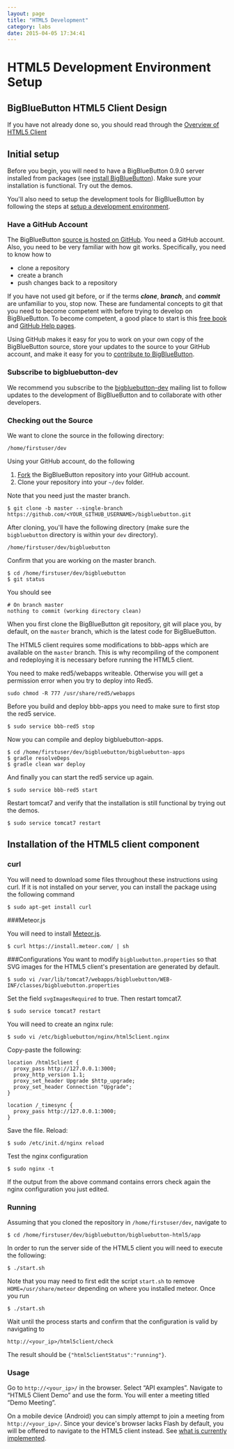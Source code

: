 ```yaml
---
layout: page
title: "HTML5 Development"
category: labs
date: 2015-04-05 17:34:41
---
```



# HTML5 Development Environment Setup

## BigBlueButton HTML5 Client Design
If you have not already done so, you should read through the [Overview of HTML5 Client](/labs/html5-overview.html)

## Initial setup

Before you begin, you will need to have a BigBlueButton 0.9.0 server installed from packages (see [install BigBlueButton](/install/install.html)). Make sure your installation is functional. Try out the demos.

You'll also need to setup the development tools for BigBlueButton by following the steps at [setup a development environment](http://docs.bigbluebutton.org/dev/setup.html#setup-a-development-environment).

### Have a GitHub Account

The BigBlueButton [source is hosted on GitHub](https://github.com/bigbluebutton/bigbluebutton).  You need a GitHub account.  Also, you need to be very familiar with how git works.  Specifically, you need to know how to

  * clone a repository
  * create a branch
  * push changes back to a repository

If you have not used git before, or if the terms **_clone_**, **_branch_**, and **_commit_** are unfamiliar to you, stop now.  These are fundamental concepts to git that you need to become competent with before trying to develop on BigBlueButton. To become competent, a good place to start is this [free book](http://progit.org/book/) and [GitHub Help pages](http://help.github.com/).

Using GitHub makes it easy for you to work on your own copy of the BigBlueButton source, store your updates to the source to your GitHub account, and make it easy for you to [contribute to BigBlueButton](/support/faq.html#contributing-to-bigbluebutton).

### Subscribe to bigbluebutton-dev

We recommend you subscribe to the [bigbluebutton-dev](http://groups.google.com/group/bigbluebutton-dev/topics?gvc=2) mailing list to follow updates to the development of BigBlueButton and to collaborate with other developers.



### Checking out the Source

We want to clone the source in the following directory:

```
/home/firstuser/dev
```

Using your GitHub account, do the following

1. [Fork](http://help.github.com/fork-a-repo/) the BigBlueButton repository into your GitHub account.
2. Clone your repository into your `~/dev` folder.

Note that you need just the master branch.

```
$ git clone -b master --single-branch https://github.com/<YOUR_GITHUB_USERNAME>/bigbluebutton.git
```

After cloning, you'll have the following directory (make sure the `bigbluebutton` directory is within your `dev` directory).

```
/home/firstuser/dev/bigbluebutton
```

Confirm that you are working on the master branch.

```
$ cd /home/firstuser/dev/bigbluebutton
$ git status
```

You should see

```
# On branch master
nothing to commit (working directory clean)
```

When you first clone the BigBlueButton git repository, git will place you, by default, on the `master` branch, which is the latest code for BigBlueButton.

The HTML5 client requires some modifications to bbb-apps which are available on the `master` branch. This is why recompiling of the component and redeploying it is necessary before running the HTML5 client.

You need to make red5/webapps writeable. Otherwise you will get a permission error when you try to deploy into Red5.

```
sudo chmod -R 777 /usr/share/red5/webapps
```

Before you build and deploy bbb-apps you need to make sure to first stop the red5 service.

```
$ sudo service bbb-red5 stop
```

Now you can compile and deploy bigbluebutton-apps.

```
$ cd /home/firstuser/dev/bigbluebutton/bigbluebutton-apps
$ gradle resolveDeps
$ gradle clean war deploy
```

And finally you can start the red5 service up again.

```
$ sudo service bbb-red5 start
```

Restart tomcat7 and verify that the installation is still functional by trying out the demos.

```
$ sudo service tomcat7 restart
```


## Installation of the HTML5 client component
### curl

You will need to download some files throughout these instructions using curl. If it is not installed on your server, you can install the package using the following command

```
$ sudo apt-get install curl
```

###Meteor.js

You will need to install [Meteor.js](http://www.meteor.com).

```
$ curl https://install.meteor.com/ | sh
```

###Configurations
You want to modify `bigbluebutton.properties` so that SVG images for the HTML5 client's presentation are generated by default.

```
$ sudo vi /var/lib/tomcat7/webapps/bigbluebutton/WEB-INF/classes/bigbluebutton.properties
```

Set the field `svgImagesRequired` to true. Then restart tomcat7.

```$ sudo service tomcat7 restart```

You will need to create an nginx rule:

```$ sudo vi /etc/bigbluebutton/nginx/html5client.nginx```


Copy-paste the following:

```
location /html5client {
  proxy_pass http://127.0.0.1:3000;
  proxy_http_version 1.1;
  proxy_set_header Upgrade $http_upgrade;
  proxy_set_header Connection "Upgrade";
}

location /_timesync {
  proxy_pass http://127.0.0.1:3000;
}
```

Save the file. Reload:

```
$ sudo /etc/init.d/nginx reload
```

Test the nginx configuration

```
$ sudo nginx -t
```
If the output from the above command contains errors check again the nginx configuration you just edited.


### Running
Assuming that you cloned the repository in `/home/firstuser/dev`, navigate to

```
$ cd /home/firstuser/dev/bigbluebutton/bigbluebutton-html5/app
```  

In order to run the server side of the HTML5 client you will need to execute the following:

``` 
$ ./start.sh 
```

Note that you may need to first edit the script `start.sh` to remove `HOME=/usr/share/meteor` depending on where you installed meteor.
Once you run

```
$ ./start.sh
```

Wait until the process starts and confirm that the configuration is valid by navigating to

```
http://<your_ip>/html5client/check
```

The result should be `{"html5clientStatus":"running"}`.

### Usage
Go to `http://<your_ip>/` in the browser. Select “API examples”. Navigate to “HTML5 Client Demo” and use the form. You will enter a meeting titled “Demo Meeting”.

On a mobile device (Android) you can simply attempt to join a meeting from `http://<your_ip>/`. Since your device's browser lacks Flash by default, you will be offered to navigate to the HTML5 client instead.  See [what is currently implemented](/labs/html5-overview.html#current-stage).
